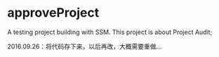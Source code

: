 # approveProject
A testing project building with SSM. This project is about Project Audit;

2016.09.26：将代码存下来，以后再改，大概需要重做...